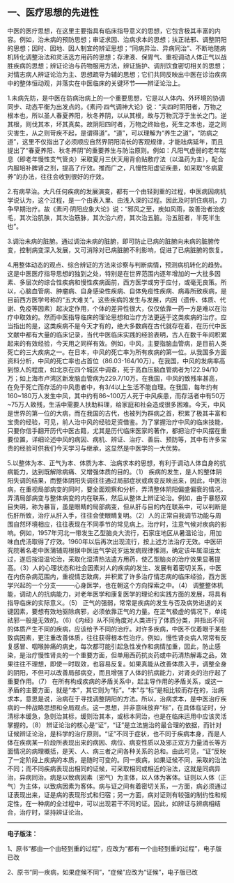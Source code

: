 ## 一、医疗思想的先进性

中医的医疗思想，在这里主要指具有临床指导意义的思想，它包含极其丰富的内容。例如，治未病的预防思想；审证求因、治病求本的思想；扶正祛邪、调整阴阳的思想；因时、因地、因人制宜的辨证思想；“同病异治、异病同治”、不断地随病机转化调整治法和灵活选方用药的思想；存津液、保胃气、重视调动人体正气以战胜疾病的思想；辨证论治与药物服用方法，辨证施护、调剂饮食密切相关的思想；对情志病人辨证论治为主、思想疏导为辅的思想；它们共同反映出中医在诊治疾病中的整体恒动观，并落实在中医临床的关键环节——辨证论治上。

1.未病先防，是中医在防病治病上的一个重要思想，它是以人体内、外环境的协调同步、动态平衡为出发点的。《素问·四气调神大论》说：“夫四时阴阳者，万物之根本也，所以圣人春夏养阳，秋冬养阴，以从其根，故与万物沉浮于生长之门。逆其根，则伐其本，坏其真矣。故阴阳四时者，万物之终始也，死生之本也，逆之则灾害生，从之则苛疾不起，是谓得道”。“道”，可以理解为“养生之道”，“防病之道”，这里不仅指出了必须顺应自然界阴阳消长的客观规律，才能祛病延年，而且提出了“春夏养阳、秋冬养阴”的重要养生与防治原则。例如：凡阳气虚弱的老年喘息（即老年慢性支气管炎）采取夏月三伏天用背俞贴敷疗法（以温药为主），配合内服培补脾肾之剂，提高了疗效。推而广之，凡慢性阳虚证疾患，如采取“冬病夏养”的办法，往往会收到很好的疗效。

2.有病早治。大凡任何疾病的发展演变，都有一个由轻到重的过程，中医病因病机学说认为，这个过程，是一个由表入里、由浅入深的过程。因此及时抓住病机，力争早期治疗。故《素问·阴阳应象大论》说：“邪风之至，疾如风雨，故善治者治皮毛，其次治肌肤，其次治筋脉，其次治六府，其次治五脏。治五脏者，半死半生也”。

3.调治未病的脏腑。通过调治未病的脏腑，即可防止已病的脏腑向未病的脏腑传变，控制病变深入发展，又可消除对已病脏腑不利影响，促进了已病脏腑的恢复。

4.用整体动态的观点、综合辨证的方法来诊察与判断病情，预测病机转化的趋势。这是中医医疗指导思想的独到之处，特别是在世界范围内逐年增加的一大批多因素、多层次的综合性疾病和慢性疾病面前，西方医学或穷于应付，或毫无良策。所以，心脑血管病、肿瘤病、自身感染性疾病、自体免疫性疾病、病毒所致疾病，是目前西方医学号称的“五大难关”。这些疾病的发生与发展，内因（遗传、体质、代谢、免疫等因素）起决定作用，个体的差异性很大，仅仅依靠一药一方是难以在治疗中取效的。然而中医指导临床的理论思想和治疗方法更适于这类疾病的治疗。应当指出的是，这类疾病不是今天才有的，绝大多数病在古代就存在着，在历代中医文献中都有大量的临床记录，当代中医临床实践的经验表明，古人在数千年间积累起来的有效经验，今天用之同样有效。例如，中风，主要指脑血管病，是目前人类死亡的三大疾病之一。在日本，中风的死亡率为所有疾病的第一位。从我国多方面资料分析，中风的死亡率也占首位（86.03-164/10万）。在我国，中风的发病率高到惊人的程度，如北京在四个城区中调查，死于高血压脑血管病者为122.94/10万；如上海市卢湾区新发脑血管病为229.7/10万。在我国，中风的致残率甚高，在免于死亡而存活的中风患者中，有3/4以上生活不能自理。在我国，每年约有160~180万人发生中风，其中约有86~100万人死于中风疾患，而存活者中有50万~75万人致残，生活中需要人扶助料理，给家庭和社会造成很多困难。今天，中风是世界的第一位的大病，而在我国的古代，也被列为群病之首，积累了极其丰富和宝贵的经验，可见，前人治中风的经验足资借鉴。为了掌握治疗中风的临床技能，只要你信手翻开历代中医古籍，尤其是历代临床医家的著作，都把治疗中风摆在重要位置，详细论述中风的病因、病机、辨证、治疗、善后、预防等，其中有许多宝贵的经验可供我们今天学习与继承，这显然是中医学的一大优势。

5.以整体为本、正气为本、体质为本、治病求本的思想，有利于调动人体自身的抗病能力，达到既解除病痛、又增强体质的目的。（1） 疾病的发生，是人的整体阴阳失调的结果，而整体阴阳失调往往通过局部症状或病变反映出来，因此，中医治病，在重视局部病变的同时，要全面观察和分析，弄清整体阴阳偏盛偏衰的情况，弄清局部病变与整体病变的内在联系，然后从整体上辨证论治。例如，由于暴怒双目失明，称为暴盲，虽是眼睛的局部病变，但从肝与目的内在联系中，可以判断是伤肝所致，治疗从肝入手，往往会使眼睛复明。（2）人的正常自我调节功能与周围自然环境相应，往往表现在不同季节的常见病上。治疗时，注意气候对疾病的影响。例如，1957年河北一带发生乙型脑炎大流行，石家庄地区从暑温论治，用加味白虎汤取得了疗效。1960年以后再次出现流行，按上述方法治疗无效。中医研究院著名老中医蒲辅周根据中医运气学说岁运发病规律推测，确定该年属湿运太过，遂后按湿温论治，采取化湿清热法遣方用药，使乙型脑炎的治疗效果显著提高。（3）人的心理状态和社会因素对人的疾病的发生、发展有着密切关系，中医在内伤杂病范围内，重视情志致病，并积累了许多治疗情志病的临床经验，西方医学兴起的一个分支———心身医学，也在朝这个方向探索之中。（4） 调整整体机能，调动人的抗病能力，对老年医学和康复医学的理论和实践方面的发展，将具有指导临床的实际意义。（5） 正气的强弱，常常是疾病的发生与否及病势进退的关键因素，要想有效地驱除病邪，必须依靠正气的力量。在正气极虚的情况下，单纯祛邪一般是无效的。（6）《内经》从不同角度对人类进行了体质分类，并指出不同的体质产生不同的疾病，应该给予不同的治疗。对许多疾病，中医不仅着眼于某些致病因素，更注重改善体质，往往获得根本性治疗。例如，慢性肾炎病人常常有反复感冒、咽喉肿痛的病史，每次都可能引起急性发作和病情加重，因此，防止感染，是治疗慢性肾炎的一个重要方面，但单用西药抗炎药或中药清热解毒之品，效果往往不理想，即使一时取效，也容易反复。如果真能从改善体质入手，调整全身的阴阳，不但可以改善局部病变，而且增强了人体的抗病能力，对肾炎的治疗起了重要作用。（7） 在所有构成疾病的矛盾关系中，起主导作用的矛盾关系，或这一矛盾的主要方面，就是“本”，其它则为“标”。“本”与“标”是相比较而存在的，治病求本，意思是说，治病在于寻找调整阴阳的方法。所以，治病求本，是中医治疗疾病的一种战略思想和全局观点。这一思想，并非意味放弃“标”，在具体临证时，分清标本缓急，急则治其标，缓则治其本，或标本同治，也是在临床运用中应该灵活掌握的。（8） 辨证论治的核心是“证”，“证”是立法施治的最合理的依据，而针对证候辨证论治，是科学的治疗原则。“证”不同于症状，也不同于疾病本身，而是人体在疾病某一阶段所表现出来的病因、病位、病变性质以及邪正双方力量消长等方面情况的病理概括，是天、人、病三者之间各种关系的总和。由此可见，“证”反映了一定阶段上疾病的本质，是随时可变的。同一疾病，如果证候不同，采取的治法不同；而不同疾病表现出相同的证候，可采取相同或相近的治法，这就是同病异治，异病同治。病是以致病因素（邪气）为主体，以人体为客体。证则以人体（正气）为主体，以致病因素为客体。病与证之间有着密切关系，一方面，病必须通过证表现出来，证是病的表现形式和归宿；另一方面，病对证则有较强的制约性和规定性，在一种病的全过程中，可以出现若干不同的证。因此，如辨证与辨病相结合，治疗时，坚持辨证论治。

------

**电子版注：**

1、原书“都由一个由轻到重的过程”，应改为“都有一个由轻到重的过程”，电子版已改

2、原书“同一疾病，如果症候不同”，“症候”应改为“证候”，电子版已改
